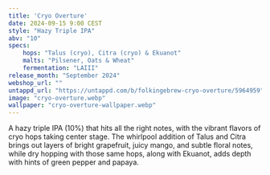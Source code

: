 ```yaml
---
title: 'Cryo Overture'
date: 2024-09-15 9:00 CEST
style: "Hazy Triple IPA"
abv: "10"
specs:
    hops: "Talus (cryo), Citra (cryo) & Ekuanot"
    malts: "Pilsener, Oats & Wheat"
    fermentation: "LAIII"
release_month: "September 2024"
webshop_url: ""
untappd_url: "https://untappd.com/b/folkingebrew-cryo-overture/5964959"
image: "cryo-overture.webp"
wallpaper: "cryo-overture-wallpaper.webp"
---
```


A hazy triple IPA (10%) that hits all the right notes, with the vibrant flavors of cryo hops taking center stage. The whirlpool addition of Talus and Citra brings out layers of bright grapefruit, juicy mango, and subtle floral notes, while dry hopping with those same hops, along with Ekuanot, adds depth with hints of green pepper and papaya.
